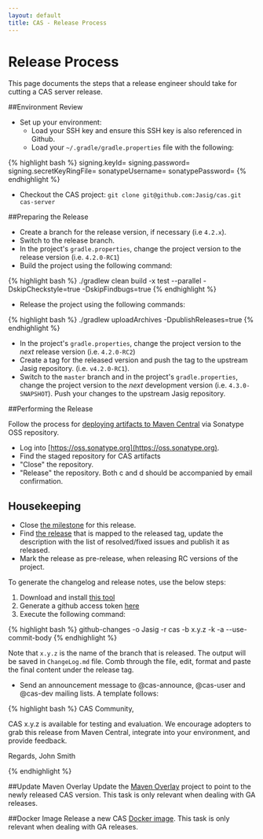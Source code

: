 ```yaml
---
layout: default
title: CAS - Release Process
---
```


# Release Process
This page documents the steps that a release engineer should take for cutting a CAS server release.

##Environment Review

- Set up your environment:
	- Load your SSH key and ensure this SSH key is also referenced in Github.
	- Load your `~/.gradle/gradle.properties` file with the following:

{% highlight bash %}
signing.keyId=
signing.password=
signing.secretKeyRingFile=
sonatypeUsername=
sonatypePassword=
{% endhighlight %}

- Checkout the CAS project: `git clone git@github.com:Jasig/cas.git cas-server`

##Preparing the Release

- Create a branch for the release version, if necessary (i.e `4.2.x`).
- Switch to the release branch. 
- In the project's `gradle.properties`, change the project version to the release version (i.e. `4.2.0-RC1`)
- Build the project using the following command:

{% highlight bash %}
./gradlew clean build -x test --parallel -DskipCheckstyle=true -DskipFindbugs=true
{% endhighlight %}

- Release the project using the following commands:

{% highlight bash %}
./gradlew uploadArchives -DpublishReleases=true
{% endhighlight %}

- In the project's `gradle.properties`, change the project version to the *next* release version (i.e. `4.2.0-RC2`) 
- Create a tag for the released version and push the tag to the upstream Jasig repository. (i.e. `v4.2.0-RC1`).
- Switch to the `master` branch and in the project's `gradle.properties`, change the project version to the *next* development version (i.e. `4.3.0-SNAPSHOT`). Push your changes to the upstream Jasig repository. 

##Performing the Release

Follow the process for [deploying artifacts to Maven Central](https://wiki.jasig.org/display/JCH/Deploying+Maven+Artifacts) via Sonatype OSS repository.  

- Log into [https://oss.sonatype.org](https://oss.sonatype.org).
- Find the staged repository for CAS artifacts
- "Close" the repository.
- "Release" the repository.  Both c and d should be accompanied by email confirmation.

## Housekeeping

- Close [the milestone](https://github.com/Jasig/cas/milestones) for this release.
- Find [the release](https://github.com/Jasig/cas/releases) that is mapped to the released tag, update the description with the list of resolved/fixed issues and publish it as released. 
- Mark the release as pre-release, when releasing RC versions of the project. 

To generate the changelog and release notes, use the below steps:

1. Download and install [this tool](https://github.com/lalitkapoor/github-changes)
2. Generate a github access token [here](https://github.com/settings/tokens)
3. Execute the following command:

{% highlight bash %}
github-changes -o Jasig -r cas -b x.y.z -k <TOKEN> -a --use-commit-body
{% endhighlight %}

Note that `x.y.z` is the name of the branch that is released. The output will be saved in `ChangeLog.md` file. Comb
through the file, edit, format and paste the final content under the release tag. 

- Send an announcement message to @cas-announce, @cas-user and @cas-dev mailing lists. A template follows:

{% highlight bash %}
CAS Community,

CAS x.y.z is available for testing and evaluation. We encourage adopters to grab 
this release from Maven Central, integrate into your environment, and provide feedback.

Regards,
John Smith

{% endhighlight %}

##Update Maven Overlay
Update the [Maven Overlay](https://github.com/Jasig/cas-overlay-template) project to point to the newly released CAS version. 
This task is only relevant when dealing with GA releases.

##Docker Image
Release a new CAS [Docker image](https://github.com/Jasig/cas/tree/dockerized-caswebapp).
This task is only relevant when dealing with GA releases.
